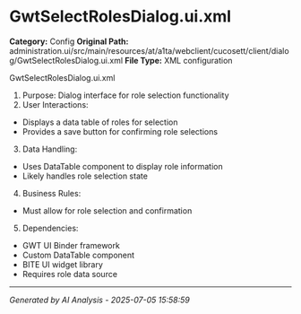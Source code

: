 # GwtSelectRolesDialog.ui.xml

**Category:** Config
**Original Path:** administration.ui/src/main/resources/at/a1ta/webclient/cucosett/client/dialog/GwtSelectRolesDialog.ui.xml
**File Type:** XML configuration

GwtSelectRolesDialog.ui.xml
1. Purpose: Dialog interface for role selection functionality
2. User Interactions:
- Displays a data table of roles for selection
- Provides a save button for confirming role selections
3. Data Handling:
- Uses DataTable component to display role information
- Likely handles role selection state
4. Business Rules:
- Must allow for role selection and confirmation
5. Dependencies:
- GWT UI Binder framework
- Custom DataTable component
- BITE UI widget library
- Requires role data source

---
*Generated by AI Analysis - 2025-07-05 15:58:59*
